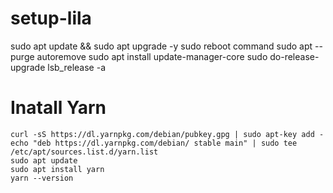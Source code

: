 # setup-lila

sudo apt update && sudo apt upgrade -y
sudo reboot command
sudo apt --purge autoremove
sudo apt install update-manager-core
sudo do-release-upgrade
lsb_release -a

# Inatall Yarn
```
curl -sS https://dl.yarnpkg.com/debian/pubkey.gpg | sudo apt-key add -
echo "deb https://dl.yarnpkg.com/debian/ stable main" | sudo tee /etc/apt/sources.list.d/yarn.list
sudo apt update
sudo apt install yarn
yarn --version
```
